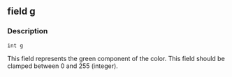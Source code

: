 ## field g ##

### Description ###
	int g
This field represents the green component of the color. This field should be clamped between 0 and 255 (integer).